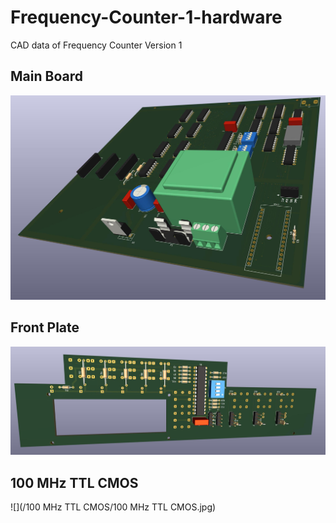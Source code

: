 # Frequency-Counter-1-hardware
CAD data of Frequency Counter Version 1
## Main Board
![](/Hauptplatine/Hauptplatine.jpg)
## Front Plate
![](/Frontplatte/Frontplatte.jpg)
## 100 MHz TTL CMOS
![](/100 MHz TTL CMOS/100 MHz TTL CMOS.jpg)
